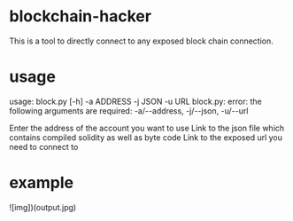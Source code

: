 # blockchain-hacker
This is a tool to directly connect to any exposed block chain connection. 

# usage
usage: block.py [-h] -a ADDRESS -j JSON -u URL
block.py: error: the following arguments are required: -a/--address, -j/--json, -u/--url

Enter the address of the account you want to use
Link to the json file which contains compiled solidity as well as byte code
Link to the exposed url you need to connect to

# example
![img])(output.jpg)

